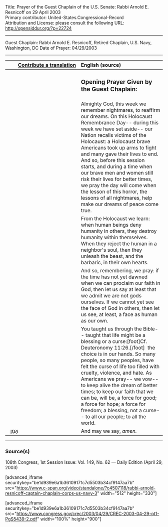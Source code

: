 <html>
<head></head>
<body>
Title: Prayer of the Guest Chaplain of the U.S. Senate: Rabbi Arnold E. Resnicoff on 29 April 2003<br />
Primary contributor: United-States.Congressional-Record<br />
Attribution and License: please consult the following URL: <a href="http://opensiddur.org/?p=22724">http://opensiddur.org/?p=22724</a>
<p />
<hr />

Guest Chaplain: Rabbi Arnold E. Resnicoff, Retired Chaplain, U.S. Navy, Washington, DC
Date of Prayer: 04/29/2003

<hr />

<table style="margin-left: auto;margin-right: auto;" class="draggable">
<thead><tr><th id="x" style="text-align: right;"><a href="/contributing/upload/">Contribute a translation</a></th><th style="text-align: left;">English (source)</th></tr></thead>
<tbody>
<tr><td style="vertical-align:top;" width="46%">
<div class="liturgy"><span lang="he">

</span></div></td>
 
<td style="vertical-align:top;" width="53%">
<div class="english">
<h3>Opening Prayer Given by the Guest Chaplain:</h3>
</div></td></tr>


<tr><td style="vertical-align:top;" width="46%">
<div class="liturgy"><span lang="he">

</span></div></td>
 
<td style="vertical-align:top;" width="53%">
<div class="english">
Almighty God, 
this week we remember nightmares, 
to reaffirm our dreams. 
On this Holocaust Remembrance Day--
during this week we have set aside--
our Nation recalls victims of the Holocaust: 
a Holocaust brave Americans took up arms to fight 
and many gave their lives to end. 
And so, before this session starts,
and during a time when our brave men and women 
still risk their lives for better times, 
we pray the day will come when the lesson of this horror, 
the lessons of all nightmares, 
help make our dreams of peace come true.
</div></td></tr>


<tr><td style="vertical-align:top;" width="46%">
<div class="liturgy"><span lang="he">

</span></div></td>
 
<td style="vertical-align:top;" width="53%">
<div class="english">
From the Holocaust we learn: 
when human beings deny humanity in others, 
they destroy humanity within themselves. 
When they reject the human in a neighbor's soul, 
then they unleash the beast, 
and the barbaric, 
in their own hearts.
</div></td></tr>


<tr><td style="vertical-align:top;" width="46%">
<div class="liturgy"><span lang="he">

</span></div></td>
 
<td style="vertical-align:top;" width="53%">
<div class="english">
And so, remembering, we pray: 
if the time has not yet dawned 
when we can proclaim our faith in God, 
then let us say at least 
that we admit we are not gods ourselves. 
If we cannot yet see the face of God in others, 
then let us see, at least, 
a face as human as our own.
</div></td></tr>


<tr><td style="vertical-align:top;" width="46%">
<div class="liturgy"><span lang="he">

</span></div></td>
 
<td style="vertical-align:top;" width="53%">
<div class="english">
You taught us through the Bible--
taught that life might be a blessing or a curse:[foot]Cf. Deuteronomy 11:26.[/foot]&nbsp;
the choice is in our hands. 
So many people, 
so many peoples, 
have felt the curse of life too filled with cruelty, violence, and hate. 
As Americans we pray--
we vow--
to keep alive the dream of better times; 
to keep our faith that we can be, 
will be, 
a force for good; 
a force for hope; 
a force for freedom; 
a blessing, not a curse-- 
to all our people; 
to all the world.
</div></td></tr>


<tr><td style="vertical-align:top;" width="46%">
<div class="liturgy"><span lang="he">
&nbsp;
אָמֵן׃
</span></div></td>
 
<td style="vertical-align:top;" width="53%">
<div class="english">
And may we say, 
<em>amen.</em>
</div></td></tr>
</tbody></table>

<hr />

<h3>Source(s)</h3>

108th Congress, 1st Session
Issue: Vol. 149, No. 62 — Daily Edition (April 29, 2003)

[advanced_iframe securitykey="be1d939e6a1b36109171c7d5503b34cf9147aa7b" src="https://www.c-span.org/video/standalone/?c4507118/rabbi-arnold-resnicoff-captain-chaplain-corps-us-navy-3" width="512" height="330"]

[advanced_iframe securitykey="be1d939e6a1b36109171c7d5503b34cf9147aa7b" src="https://www.congress.gov/crec/2003/04/29/CREC-2003-04-29-pt1-PgS5439-2.pdf" width="100%" height="900"]
</body>
</html>